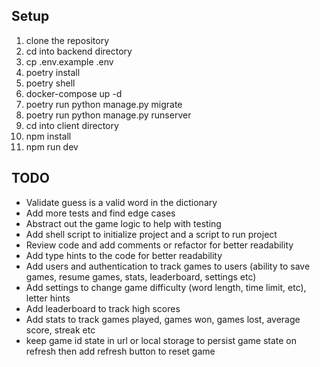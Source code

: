 ## Setup
1. clone the repository
2. cd into backend directory
3. cp .env.example .env
4. poetry install
5. poetry shell
6. docker-compose up -d
7. poetry run python manage.py migrate
8. poetry run python manage.py runserver
9. cd into client directory
10. npm install
11. npm run dev

## TODO
- Validate guess is a valid word in the dictionary
- Add more tests and find edge cases
- Abstract out the game logic to help with testing
- Add shell script to initialize project and a script to run project
- Review code and add comments or refactor for better readability
- Add type hints to the code for better readability
- Add users and authentication to track games to users (ability to save games, resume games, stats, leaderboard, settings etc)
- Add settings to change game difficulty (word length, time limit, etc), letter hints
- Add leaderboard to track high scores
- Add stats to track games played, games won, games lost, average score, streak etc
- keep game id state in url or local storage to persist game state on refresh then add refresh button to reset game

